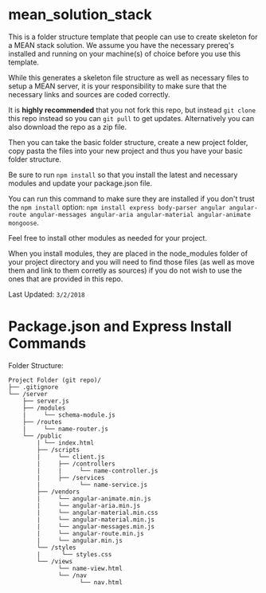 # mean_solution_stack
This is a folder structure template that people can use to create skeleton for a MEAN stack solution. We assume you have the necessary prereq's installed and running on your machine(s) of choice before you use this template.

While this generates a skeleton file structure as well as necessary files to setup a MEAN server, it is your responsibility to make sure that the necessary links and sources are coded correctly.

It is **highly recommended** that you not fork this repo, but instead `git clone` this repo instead so you can `git pull` to get updates. Alternatively you can also download the repo as a zip file.

Then you can take the basic folder structure, create a new project folder, copy pasta the files into your new project and thus you have your basic folder structure.

Be sure to run `npm install` so that you install the latest and necessary modules and update your package.json file.

You can run this command to make sure they are installed if you don't trust the `npm install` option: `npm install express body-parser angular angular-route angular-messages angular-aria angular-material angular-animate mongoose`.

Feel free to install other modules as needed for your project.

When you install modules, they are placed in the node_modules folder of your project directory and you will need to find those files (as well as move them and link to them corretly as sources) if you do not wish to use the ones that are provided in this repo.

Last Updated: `3/2/2018`

# Package.json and Express Install Commands

Folder Structure:

```
Project Folder (git repo)/
├── .gitignore
└── /server
    ├── server.js
    ├── /modules
    |     └── schema-module.js
    ├── /routes
    |     └── name-router.js
    └── /public
        | └── index.html
        ├── /scripts
        |     └── client.js
        |     ├── /controllers
        |     |     └── name-controller.js
        |     ├── /services
        |           └── name-service.js
        ├── /vendors
        |     └── angular-animate.min.js
        |     └── angular-aria.min.js
        |     └── angular-material.min.css
        |     └── angular-material.min.js
        |     └── angular-messages.min.js
        |     └── angular-route.min.js
        |     └── angular.min.js
        └── /styles
        |      └── styles.css
        └── /views
              └── name-view.html
              └── /nav
                    └── nav.html
```
